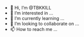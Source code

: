 - 👋 Hi, I’m @TBKKILL
- 👀 I’m interested in ...
- 🌱 I’m currently learning ...
- 💞️ I’m looking to collaborate on ...
- 📫 How to reach me ...

<!---
TBKKILL/TBKKILL is a ✨ special ✨ repository because its `README.md` (this file) appears on your GitHub profile.
You can click the Preview link to take a look at your changes.
--->
